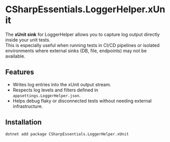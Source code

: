 # CSharpEssentials.LoggerHelper.xUnit

The **xUnit sink** for LoggerHelper allows you to capture log output directly inside your unit tests.  
This is especially useful when running tests in CI/CD pipelines or isolated environments where external sinks (DB, file, endpoints) may not be available.  

## Features
- Writes log entries into the xUnit output stream.  
- Respects log levels and filters defined in `appsettings.LoggerHelper.json`.  
- Helps debug flaky or disconnected tests without needing external infrastructure.  

## Installation

```bash
dotnet add package CSharpEssentials.LoggerHelper.xUnit
